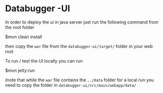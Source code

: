 Databugger -UI
==========

In order to deploy the ui in java server just run the following command from the root folder

$mvn clean install

then copy the `war` file from the `databugger-ui/target/` folder in your web root

To run / test the UI locally you can run

$mvn jetty:run

(note that while the `war` file contains the `../data` folder for a local run you need to copy the folder in `databugger-ui/src/main/webapp/data/`
